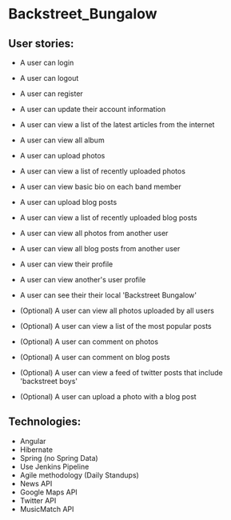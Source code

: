 # Backstreet_Bungalow

## User stories:
 - A user can login
 - A user can logout
 - A user can register
 - A user can update their account information
 - A user can view a list of the latest articles from the internet
 - A user can view all album
- A user can upload photos
- A user can view a list of recently uploaded photos
- A user can view basic bio on each band member
- A user can upload blog posts
- A user can view a list of recently uploaded blog posts
- A user can view all photos from another user
- A user can view all blog posts from another user
- A user can view their profile
- A user can view another's user profile
- A user can see their their local 'Backstreet Bungalow'

- (Optional) A user can view all photos uploaded by all users
- (Optional) A user can view a list of the most popular posts
- (Optional) A user can comment on photos
- (Optional) A user can comment on blog posts
- (Optional) A user can view a feed of twitter posts that include 'backstreet boys'
- (Optional) A user can upload a photo with a blog post

## Technologies:
- Angular
- Hibernate
- Spring (no Spring Data)
- Use Jenkins Pipeline
- Agile methodology (Daily Standups)
- News API
- Google Maps API 
- Twitter API
- MusicMatch API
